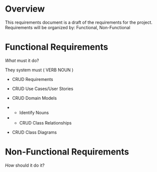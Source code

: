 # Overview

This requirements document is a draft of the requirements for the project. Requirements will be organized by: Functional, Non-Functional

# Functional Requirements
*What* must it do?

They system must ( VERB NOUN ) 
- CRUD Requirements

- CRUD Use Cases/User Stories

- CRUD Domain Models
- - Identify Nouns 
- - CRUD Class Relationships

- CRUD Class Diagrams

# Non-Functional Requirements
*How* should it do it?

